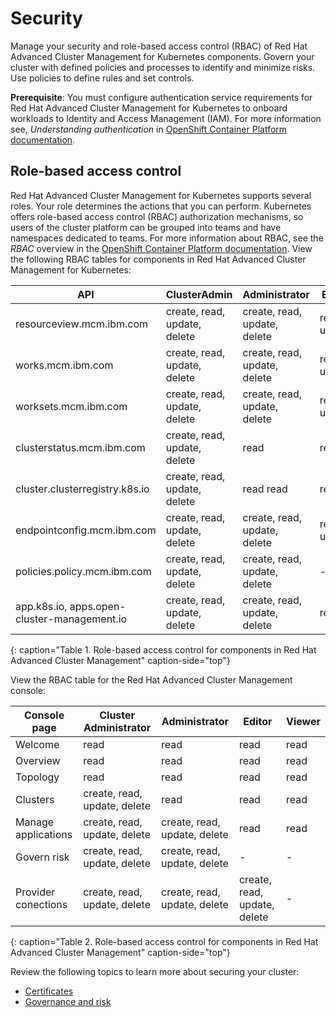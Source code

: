 # Security

Manage your security and role-based access control (RBAC) of Red Hat Advanced Cluster Management for Kubernetes components. Govern your cluster with defined policies and processes to identify and minimize risks. Use policies to define rules and set controls. 

**Prerequisite**: You must configure authentication service requirements for Red Hat Advanced Cluster Management for Kubernetes to onboard workloads to Identity and Access Management (IAM). For more information see, _Understanding authentication_ in [OpenShift Container Platform documentation](https://docs.openshift.com/container-platform/4.3/authentication/understanding-authentication.html).

## Role-based access control

Red Hat Advanced Cluster Management for Kubernetes supports several roles. Your role determines the actions that you can perform. Kubernetes offers role-based access control (RBAC) authorization mechanisms, so users of the cluster platform can be grouped into teams and have namespaces dedicated to teams. For more information about RBAC, see the _RBAC_ overview in the [OpenShift Container Platform documentation](https://docs.openshift.com/container-platform/4.3/authentication/using-rbac.html). View the following RBAC tables for components in Red Hat Advanced Cluster Management for Kubernetes:

| API | ClusterAdmin | Administrator | Editor | Viewer |
|-----|--------------|---------------|--------|--------|
|resourceview.mcm.ibm.com 	|create, read, update, delete 	|create, read, update, delete 	|read, update 	|read|
|works.mcm.ibm.com 	|create, read, update, delete 	|create, read, update, delete 	| read, update	| read |
|worksets.mcm.ibm.com 	|create, read, update, delete 	|create, read, update, delete 	| read, update	| read |
|clusterstatus.mcm.ibm.com 	|create, read, update, delete 	| read 	| read |	read |
|cluster.clusterregistry.k8s.io 	|create, read, update, delete 	| read 	 read |	read |
|endpointconfig.mcm.ibm.com 	|create, read, update, delete 	|create, read, update, delete 	| read, update	| read |
| policies.policy.mcm.ibm.com| create, read, update, delete     |create, read, update, delete     | -     | -     |
|app.k8s.io, apps.open-cluster-management.io| create, read, update, delete 	|create, read, update, delete| read	| read |
{: caption="Table 1. Role-based access control for components in Red Hat Advanced Cluster Management" caption-side="top"}

View the RBAC table for the Red Hat Advanced Cluster Management console:

| Console page | Cluster Administrator | Administrator | Editor | Viewer |
|--------|--------------|-------|--------|--------|
|Welcome    | read     | read    | read   | read     |
|Overview 	 | read 	 | read  	 | read	 | read |
|Topology 	 | read 	 | read 	 | read 	 | read |
|Clusters 	 |create, read, update, delete 	 | read 	 | 	read 	 | read |
|Manage applications 	 |create, read, update, delete 	 |create, read, update, delete 	 | read   | read |
|Govern risk 	 |create, read, update, delete 	 |create, read, update, delete 	 |- 	 |- |
| Provider conections | create, read, update, delete | create, read, update, delete | create, read, update, delete | -|
{: caption="Table 2. Role-based access control for components in Red Hat Advanced Cluster Management" caption-side="top"}

Review the following topics to learn more about securing your cluster:

- [Certificates](../cert_manager/certificates.md)
- [Governance and risk](compliance_intro.md)
